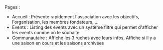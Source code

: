 Pages :
- Accueil : Présente rapidement l'association avec les objectifs, l'organisation, les membres fondateurs, ...
- Events : Listing des events avec un système filtre qui permet d'afficher les events comme on le souhaite
- Communautaire : Affiche les 3 ruches avec leurs infos, Affiche si il y a une saison en cours et les saisons archivées